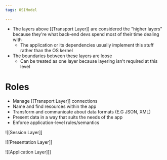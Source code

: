 ```yaml
---
tags: OSIModel

---
```

- The layers above [[Transport Layer]] are considered the "higher layers" because they're what back-end devs spend most of their time dealing with
	- The application or its dependencies usually implement this stuff rather than the OS kernel
- The boundaries between these layers are loose
	- Can be treated as one layer because layering isn't required at this level

# Roles
- Manage [[Transport Layer]] connections
- Name and find resources within the app
- Transform and communicate about data formats (E.G JSON, XML)
- Present data in a way that suits the needs of the app
- Enforce application-level rules/semantics

![[Session Layer]]

![[Presentation Layer]]

![[Application Layer]]]